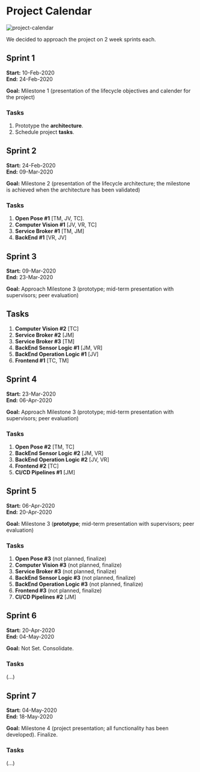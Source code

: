 
# Project Calendar

![project-calendar](../project-calendar.png)

We decided to approach the project on 2 week sprints each.

## Sprint 1

**Start:** 10-Feb-2020  
**End:** 24-Feb-2020

**Goal:** Milestone 1 (presentation of the lifecycle objectives and calender for the project)

### Tasks

1. Prototype the **architecture**.
2. Schedule project **tasks**.

## Sprint 2

**Start:** 24-Feb-2020  
**End:** 09-Mar-2020

**Goal:** Milestone 2 (presentation of the lifecycle architecture; the milestone is achieved when the architecture has been validated)

### Tasks

1. **Open Pose #1** [TM, JV, TC].
2. **Computer Vision #1** [JV, VR, TC]
3. **Service Broker #1** [TM, JM]
4. **BackEnd #1** [VR, JV]

## Sprint 3

**Start:** 09-Mar-2020  
**End:** 23-Mar-2020

**Goal:** Approach Milestone 3 (prototype; mid-term presentation with supervisors; peer evaluation)

## Tasks

1. **Computer Vision #2** [TC]
2. **Service Broker #2** [JM]
3. **Service Broker #3** [TM]
3. **BackEnd Sensor Logic #1** [JM, VR]
4. **BackEnd Operation Logic #1** [JV]
5. **Frontend #1** [TC, TM]

## Sprint 4

**Start:** 23-Mar-2020  
**End:** 06-Apr-2020

**Goal:** Approach Milestone 3 (prototype; mid-term presentation with supervisors; peer evaluation)

### Tasks

1. **Open Pose #2** [TM, TC]
2. **BackEnd Sensor Logic #2** [JM, VR]
3. **BackEnd Operation Logic #2** [JV, VR]
4. **Frontend #2** [TC]
5. **CI/CD Pipelines #1** [JM]

## Sprint 5

**Start:** 06-Apr-2020  
**End:** 20-Apr-2020

**Goal:** Milestone 3 (**prototype**; mid-term presentation with supervisors; peer evaluation)

### Tasks

1. **Open Pose #3** (not planned, finalize)
2. **Computer Vision #3** (not planned, finalize)
3. **Service Broker #3** (not planned, finalize)
4. **BackEnd Sensor Logic #3** (not planned, finalize)
5. **BackEnd Operation Logic #3** (not planned, finalize)
6. **Frontend #3** (not planned, finalize)
7. **CI/CD Pipelines #2** [JM]

## Sprint 6

**Start:** 20-Apr-2020  
**End:** 04-May-2020

**Goal:** Not Set. Consolidate.

### Tasks

(...)

## Sprint 7

**Start:** 04-May-2020  
**End:** 18-May-2020

**Goal:** Milestone 4 (project presentation; all functionality has been developed). Finalize.

### Tasks

(...)
